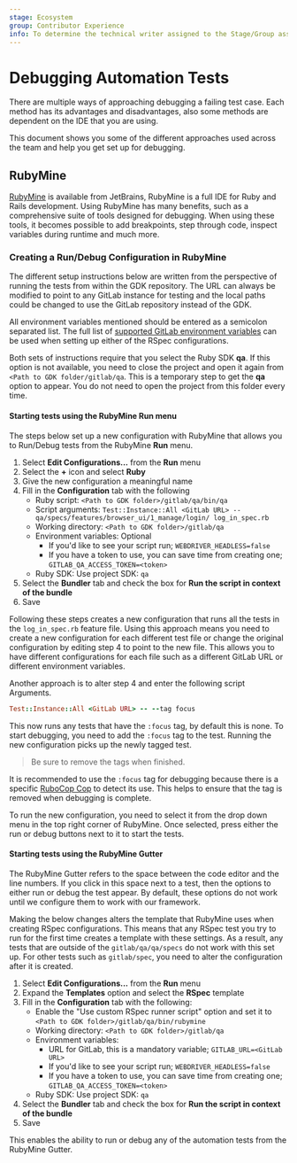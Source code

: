 ```yaml
---
stage: Ecosystem
group: Contributor Experience
info: To determine the technical writer assigned to the Stage/Group associated with this page, see https://about.gitlab.com/handbook/engineering/ux/technical-writing/#assignments
---
```


# Debugging Automation Tests

There are multiple ways of approaching debugging a failing test case. Each method has its advantages and
disadvantages, also some methods are dependent on the IDE that you are using.

This document shows you some of the different approaches used across the team and help you get set up for debugging.

## RubyMine

[RubyMine](https://www.jetbrains.com/ruby/) is available from JetBrains, RubyMine is a full IDE for Ruby and
Rails development. Using RubyMine has many benefits, such as a comprehensive suite of tools designed for
debugging. When using these tools, it becomes possible to add breakpoints, step through code, inspect variables during
runtime and much more.

### Creating a Run/Debug Configuration in RubyMine

The different setup instructions below are written from the perspective of running the tests from within the GDK
repository. The URL can always be modified to point to any GitLab instance for testing and the local paths could be
changed to use the GitLab repository instead of the GDK.

All environment variables mentioned should be entered as a semicolon separated list. The full list of
[supported GitLab environment variables](https://gitlab.com/gitlab-org/gitlab-qa/-/blob/master/docs/what_tests_can_be_run.md#supported-gitlab-environment-variables)
 can be used when setting up either of the RSpec configurations.

Both sets of instructions require that you select the Ruby SDK **qa**. If this option is not available, you need to
close the project and open it again from `<Path to GDK folder/gitlab/qa`. This is a temporary step to get the **qa**
option to appear. You do not need to open the project from this folder every time.

#### Starting tests using the RubyMine **Run** menu

The steps below set up a new configuration with RubyMine that allows you to Run/Debug tests from the RubyMine
**Run** menu.

1. Select **Edit Configurations...** from the **Run** menu
1. Select the **+** icon and select **Ruby**
1. Give the new configuration a meaningful name
1. Fill in the **Configuration** tab with the following
    - Ruby script: `<Path to GDK folder>/gitlab/qa/bin/qa`
    - Script arguments: `Test::Instance::All <GitLab URL> -- qa/specs/features/browser_ui/1_manage/login/
    log_in_spec.rb`
    - Working directory: `<Path to GDK folder>/gitlab/qa`
    - Environment variables: Optional
        - If you'd like to see your script run; `WEBDRIVER_HEADLESS=false`
        - If you have a token to use, you can save time from creating one; `GITLAB_QA_ACCESS_TOKEN=<token>`
    - Ruby SDK: Use project SDK: `qa`
1. Select the **Bundler** tab and check the box for **Run the script in context of the bundle**
1. Save

Following these steps creates a new configuration that runs all the tests in the `log_in_spec.rb` feature file.
Using this approach means you need to create a new configuration for each different test file or change the original
configuration by editing step 4 to point to the new file. This allows you to have different configurations for each
file such as a different GitLab URL or different environment variables.

Another approach is to alter step 4 and enter the following script Arguments.

```ruby
Test::Instance::All <GitLab URL> -- --tag focus
```

This now runs any tests that have the `:focus` tag, by default this is none. To start debugging, you
need to add the `:focus` tag to the test. Running the new configuration picks up the newly tagged test.

> Be sure to remove the tags when finished.

It is recommended to use the `:focus` tag for debugging because there is a specific
[RuboCop Cop](https://www.rubydoc.info/gems/rubocop-rspec/RuboCop/Cop/RSpec/Focus) to detect its use. This helps
to ensure that the tag is removed when debugging is complete.

To run the new configuration, you need to select it from the drop down menu in the top right corner of RubyMine. Once
selected, press either the run or debug buttons next to it to start the tests.

#### Starting tests using the RubyMine Gutter

The RubyMine Gutter refers to the space between the code editor and the line numbers. If you click in this space next
to a test, then the options to either run or debug the test appear. By default, these options do not work until we
configure them to work with our framework.

Making the below changes alters the template that RubyMine uses when creating RSpec configurations. This means that
any RSpec test you try to run for the first time creates a template with these settings. As a result, any tests that
are outside of the `gitlab/qa/qa/specs` do not work with this set up. For other tests such as `gitlab/spec`, you
need to alter the configuration after it is created.

1. Select **Edit Configurations...** from the **Run** menu
1. Expand the **Templates** option and select the **RSpec** template
1. Fill in the **Configuration** tab with the following:
    - Enable the "Use custom RSpec runner script" option and set it to `<Path to GDK folder>/gitlab/qa/bin/rubymine`
    - Working directory: `<Path to GDK folder>/gitlab/qa`
    - Environment variables:
        - URL for GitLab, this is a mandatory variable; `GITLAB_URL=<GitLab URL>`
        - If you'd like to see your script run; `WEBDRIVER_HEADLESS=false`
        - If you have a token to use, you can save time from creating one; `GITLAB_QA_ACCESS_TOKEN=<token>`
    - Ruby SDK: Use project SDK: `qa`
1. Select the **Bundler** tab and check the box for **Run the script in context of the bundle**
1. Save

This enables the ability to run or debug any of the automation tests from the RubyMine Gutter.
